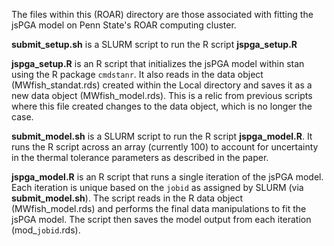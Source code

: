 The files within this (ROAR) directory are those associated with fitting the jsPGA model on Penn State's ROAR computing cluster.

**submit_setup.sh** is a SLURM script to run the R script **jspga_setup.R**

**jspga_setup.R** is an R script that initializes the jsPGA model within stan using the R package `cmdstanr`. It also reads in the data object (MWfish_standat.rds) created within the Local directory and saves it as a new data object (MWfish_model.rds). This is a relic from previous scripts where this file created changes to the data object, which is no longer the case.

**submit_model.sh** is a SLURM script to run the R script **jspga_model.R**. It runs the R script across an array (currently 100) to account for uncertainty in the thermal tolerance parameters as described in the paper. 

**jspga_model.R** is an R script that runs a single iteration of the jsPGA model. Each iteration is unique based on the `jobid` as assigned by SLURM (via **submit_model.sh**). The script reads in the R data object (MWfish_model.rds) and performs the final data manipulations to fit the jsPGA model. The script then saves the model output from each iteration (mod_`jobid`.rds).
